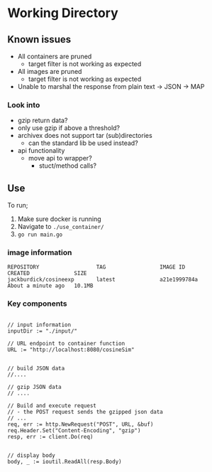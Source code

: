 # Working Directory

## Known issues
- All containers are pruned
    - target filter is not working as expected
- All images are pruned
    - target filter is not working as expected
- Unable to marshal the response from plain text -> JSON -> MAP

### Look into
- gzip return data?
- only use gzip if above a threshold?
- archivex does not support tar (sub)directories
    - can the standard lib be used instead?
- api functionality
    - move api to wrapper?
        - stuct/method calls?

## Use
To run;
1. Make sure docker is running
2. Navigate to `./use_container/`
3. `go run main.go`

### image information
```
REPOSITORY                  TAG                 IMAGE ID            CREATED              SIZE
jackburdick/cosineexp       latest              a21e1999784a        About a minute ago   10.1MB
```

### Key components
```golang

// input information
inputDir := "./input/"

// URL endpoint to container function
URL := "http://localhost:8080/cosineSim"


// build JSON data
//....

// gzip JSON data
// ....

// Build and execute request
// - the POST request sends the gzipped json data
// ...
req, err := http.NewRequest("POST", URL, &buf)
req.Header.Set("Content-Encoding", "gzip")
resp, err := client.Do(req)


// display body
body, _ := ioutil.ReadAll(resp.Body)

```